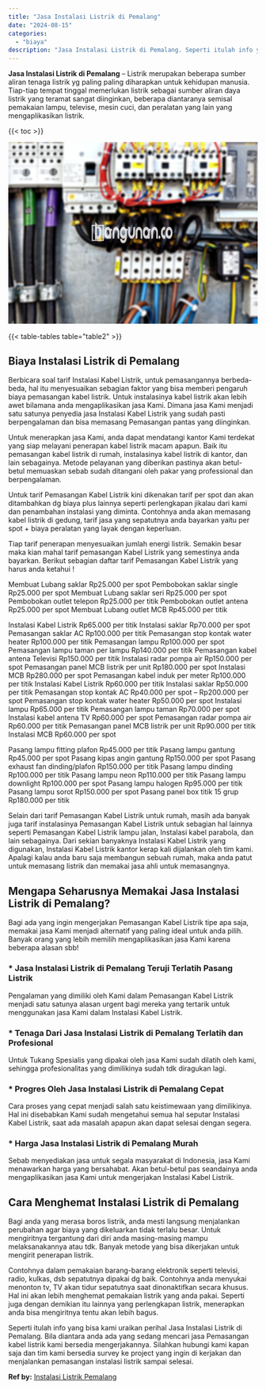 ```yaml
---
title: "Jasa Instalasi Listrik di Pemalang"
date: "2024-08-15"
categories: 
  - "biaya"
description: "Jasa Instalasi Listrik di Pemalang. Seperti itulah info yang bisa kami uraikan perihal Jasa Instalasi Listrik di Pemalang. Bila diantara anda ada yang sedang..."
---
```


**Jasa Instalasi Listrik di Pemalang** – Listrik merupakan beberapa sumber aliran tenaga listrik yg paling paling diharapkan untuk kehidupan manusia. Tiap-tiap tempat tinggal memerlukan listrik sebagai sumber aliran daya listrik yang teramat sangat diinginkan, beberapa diantaranya semisal pemakaian lampu, televise, mesin cuci, dan peralatan yang lain yang mengaplikasikan listrik.

{{< toc >}}

![Jasa Instalasi Listrik di Pemalang](/images/instalasi-listrik-murah31.png)

{{< table-tables table="table2" >}}

## Biaya Instalasi Listrik di Pemalang

Berbicara soal tarif Instalasi Kabel Listrik, untuk pemasangannya berbeda-beda, hal itu menyesuaikan sebagian faktor yang bisa memberi pengaruh biaya pemasangan kabel listrik. Untuk instalasinya kabel listrik akan lebih awet bilamana anda mengaplikasikan jasa Kami. Dimana jasa Kami menjadi satu satunya penyedia jasa Instalasi Kabel Listrik yang sudah pasti berpengalaman dan bisa memasang Pemasangan pantas yang diinginkan.

Untuk menerapkan jasa Kami, anda dapat mendatangi kantor Kami terdekat yang siap melayani penerapan kabel listrik macam apapun. Baik itu pemasangan kabel listrik di rumah, instalasinya kabel listrik di kantor, dan lain sebagainya. Metode pelayanan yang diberikan pastinya akan betul-betul memuaskan sebab sudah ditangani oleh pakar yang professional dan berpengalaman.

Untuk tarif Pemasangan Kabel Listrik kini dikenakan tarif per spot dan akan ditambahkan dg biaya plus lainnya seperti perlengkapan jikalau dari kami dan penambahan instalasi yang diminta. Contohnya anda akan memasang kabel listrik di gedung, tarif jasa yang sepatutnya anda bayarkan yaitu per spot + biaya peralatan yang layak dengan keperluan.

Tiap tarif penerapan menyesuaikan jumlah energi listrik. Semakin besar maka kian mahal tarif pemasangan Kabel Listrik yang semestinya anda bayarkan. Berikut sebagian daftar tarif Pemasangan Kabel Listrik yang harus anda ketahui !

Membuat Lubang saklar Rp25.000 per spot Pembobokan saklar single Rp25.000 per spot Membuat Lubang saklar seri Rp25.000 per spot Pembobokan outlet telepon Rp25.000 per titik Pembobokan outlet antena Rp25.000 per spot Membuat Lubang outlet MCB Rp45.000 per titik

Instalasi Kabel Listrik Rp65.000 per titik Instalasi saklar Rp70.000 per spot Pemasangan saklar AC Rp100.000 per titik Pemasangan stop kontak water heater Rp100.000 per titik Pemasangan lampu Rp100.000 per spot Pemasangan lampu taman per lampu Rp140.000 per titik Pemasangan kabel antena Televisi Rp150.000 per titik Instalasi radar pompa air Rp150.000 per spot Pemasangan panel MCB listrik per unit Rp180.000 per spot Instalasi MCB Rp280.000 per spot Pemasangan kabel induk per meter Rp100.000 per titik Instalasi Kabel Listrik Rp60.000 per titik Instalasi saklar Rp50.000 per titik Pemasangan stop kontak AC Rp40.000 per spot – Rp200.000 per spot Pemasangan stop kontak water heater Rp50.000 per spot Instalasi lampu Rp65.000 per titik Pemasangan lampu taman Rp70.000 per spot Instalasi kabel antena TV Rp60.000 per spot Pemasangan radar pompa air Rp60.000 per titik Pemasangan panel MCB listrik per unit Rp90.000 per titik Instalasi MCB Rp60.000 per spot

Pasang lampu fitting plafon Rp45.000 per titik Pasang lampu gantung Rp45.000 per spot Pasang kipas angin gantung Rp150.000 per spot Pasang exhaust fan dinding/plafon Rp150.000 per titik Pasang lampu dinding Rp100.000 per titik Pasang lampu neon Rp110.000 per titik Pasang lampu downlight Rp100.000 per spot Pasang lampu halogen Rp95.000 per titik Pasang lampu sorot Rp150.000 per spot Pasang panel box titik 15 grup Rp180.000 per titik

Selain dari tarif Pemasangan Kabel Listrik untuk rumah, masih ada banyak juga tarif instalasinya Pemasangan Kabel Listrik untuk sebagian hal lainnya seperti Pemasangan Kabel Listrik lampu jalan, Instalasi kabel parabola, dan lain sebagainya. Dari sekian banyaknya Instalasi Kabel Listrik yang digunakan, Instalasi Kabel Listrik kantor kerap kali dijalankan oleh tim kami. Apalagi kalau anda baru saja membangun sebuah rumah, maka anda patut untuk memasang listrik dan memakai jasa ahli untuk memasangnya.

## Mengapa Seharusnya Memakai Jasa Instalasi Listrik di Pemalang?

Bagi ada yang ingin mengerjakan Pemasangan Kabel Listrik tipe apa saja, memakai jasa Kami menjadi alternatif yang paling ideal untuk anda pilih. Banyak orang yang lebih memilih mengaplikasikan jasa Kami karena beberapa alasan sbb!

### \* Jasa Instalasi Listrik di Pemalang Teruji Terlatih Pasang Listrik

Pengalaman yang dimiliki oleh Kami dalam Pemasangan Kabel Listrik menjadi satu satunya alasan urgent bagi mereka yang tertarik untuk menggunakan jasa Kami dalam Instalasi Kabel Listrik.

### \* Tenaga Dari Jasa Instalasi Listrik di Pemalang Terlatih dan Profesional

Untuk Tukang Spesialis yang dipakai oleh jasa Kami sudah dilatih oleh kami, sehingga profesionalitas yang dimilikinya sudah tdk diragukan lagi.

### \* Progres Oleh Jasa Instalasi Listrik di Pemalang Cepat

Cara proses yang cepat menjadi salah satu keistimewaan yang dimilikinya. Hal ini disebabkan Kami sudah mengetahui semua hal seputar Instalasi Kabel Listrik, saat ada masalah apapun akan dapat selesai dengan segera.

### \* Harga Jasa Instalasi Listrik di Pemalang Murah

Sebab menyediakan jasa untuk segala masyarakat di Indonesia, jasa Kami menawarkan harga yang bersahabat. Akan betul-betul pas seandainya anda mengaplikasikan jasa Kami untuk mengerjakan Instalasi Kabel Listrik.

## Cara Menghemat Instalasi Listrik di Pemalang


Bagi anda yang merasa boros listrik, anda mesti langsung menjalankan perubahan agar biaya yang dikeluarkan tidak terlalu besar. Untuk mengiritnya tergantung dari diri anda masing-masing mampu melaksanakannya atau tdk. Banyak metode yang bisa dikerjakan untuk mengirit penerapan listrik.

Contohnya dalam pemakaian barang-barang elektronik seperti televisi, radio, kulkas, dsb sepatutnya dipakai dg baik. Contohnya anda menyukai menonton tv, TV akan tidur sepatutnya saat dinonaktifkan secara khusus. Hal ini akan lebih menghemat pemakaian listrik yang anda pakai. Seperti juga dengan demikian itu lainnya yang perlengkapan listrik, menerapkan anda bisa mengiritnya tentu akan lebih bagus.

Seperti itulah info yang bisa kami uraikan perihal Jasa Instalasi Listrik di Pemalang. Bila diantara anda ada yang sedang mencari jasa Pemasangan kabel listrik kami bersedia mengerjakannya. Silahkan hubungi kami kapan saja dan tim kami bersedia survey ke project yang ingin di kerjakan dan menjalankan pemasangan instalasi listrik sampai selesai.

**Ref by:** [Instalasi Listrik Pemalang](https://id.wikipedia.org/wiki/Instalasi)

